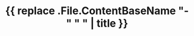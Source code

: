 ---
title: '{{ replace .File.ContentBaseName "-" " " | title }}'
cover:
  image: "IMG/<img>"
  alt: "alt text"
  caption: "text"
ShowBreadCrumbs: false
ShowPostNavLinks: false
---